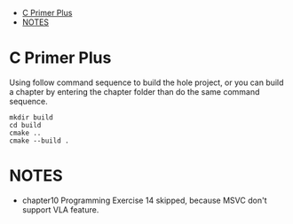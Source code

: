 - [C Primer Plus](#c-primer-plus)
- [NOTES](#notes)

# C Primer Plus

Using follow command sequence to build the hole project, or you can build a chapter by entering the chapter folder than do the same command sequence.

```
mkdir build
cd build
cmake ..
cmake --build .
```

# NOTES

- chapter10 Programming Exercise 14 skipped, because MSVC don't support VLA feature.